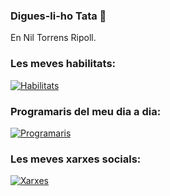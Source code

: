 ### Digues-li-ho Tata 💅
En Nil Torrens Ripoll.

### Les meves habilitats:
[![Habilitats](https://skillicons.dev/icons?i=js,html,css,ps,wordpress,bots)](https://skillicons.dev)


### Programaris del meu dia a dia:
[![Programaris](https://skillicons.dev/icons?i=linux,replit,mongodb,vscode)](https://skillicons.dev)


### Les meves xarxes socials:
[![Xarxes](https://skillicons.dev/icons?i=instagram,github,discord,linkedin,twitter)](https://skillicons.dev)
